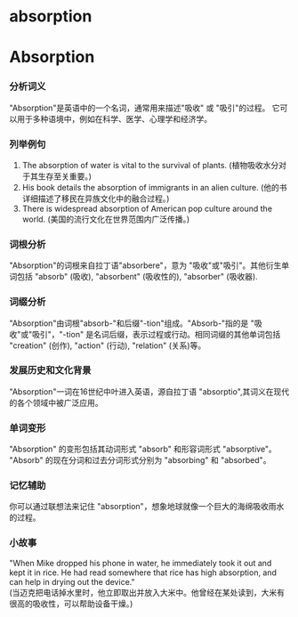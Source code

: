 # absorption

# Absorption

  

### 分析词义

  

"Absorption"是英语中的一个名词，通常用来描述"吸收" 或 "吸引"的过程。 它可以用于多种语境中，例如在科学、医学、心理学和经济学。

  

### 列举例句

  

1.  The absorption of water is vital to the survival of plants. (植物吸收水分对于其生存至关重要。)
2.  His book details the absorption of immigrants in an alien culture. (他的书详细描述了移民在异族文化中的融合过程。)
3.  There is widespread absorption of American pop culture around the world. (美国的流行文化在世界范围内广泛传播。)

  

### 词根分析

  

"Absorption"的词根来自拉丁语"absorbere"，意为 "吸收"或"吸引"。其他衍生单词包括 "absorb" (吸收), "absorbent" (吸收性的), "absorber" (吸收器).

  

### 词缀分析

  

"Absorption"由词根"absorb-"和后缀"-tion"组成。"Absorb-"指的是 "吸收"或"吸引"，"-tion" 是名词后缀，表示过程或行动。相同词缀的其他单词包括 "creation" (创作), "action" (行动), "relation" (关系)等。

  

### 发展历史和文化背景

  

"Absorption"一词在16世纪中叶进入英语，源自拉丁语 "absorptio",其词义在现代的各个领域中被广泛应用。

  

### 单词变形

  

"Absorption" 的变形包括其动词形式 "absorb" 和形容词形式 "absorptive"。 "Absorb" 的现在分词和过去分词形式分别为 "absorbing" 和 "absorbed"。

  

### 记忆辅助

  

你可以通过联想法来记住 "absorption"，想象地球就像一个巨大的海绵吸收雨水的过程。

  

### 小故事

  

"When Mike dropped his phone in water, he immediately took it out and kept it in rice. He had read somewhere that rice has high absorption, and can help in drying out the device."  
(当迈克把电话掉水里时，他立即取出并放入大米中。他曾经在某处读到，大米有很高的吸收性，可以帮助设备干燥。)
